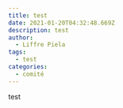 ```yaml
---
title: test
date: 2021-01-20T04:32:48.669Z
description: test
author:
  - Liffre Piela
tags:
  - test
categories:
  - comité
---
```

test